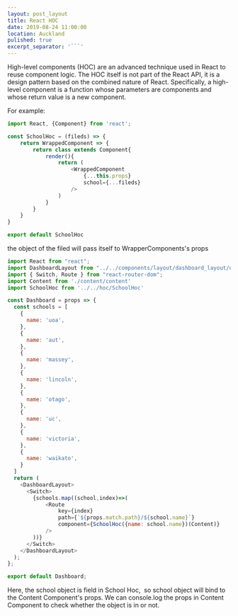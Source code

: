 ```yaml
---
layout: post_layout
title: React HOC
date: 2019-08-24 11:00:00
location: Auckland
pulished: true
excerpt_separator: '```'
---
```


High-level components (HOC) are an advanced technique used in React to reuse component logic. The HOC itself is not part of the React API, it is a design pattern based on the combined nature of React. Specifically, a high-level component is a function whose parameters are components and whose return value is a new component.

For example:

```javascript
import React, {Component} from 'react';

const SchoolHoc = (fileds) => {
    return WrappedComponent => {
        return class extends Component{
            render(){
                return (
                    <WrappedComponent
                        {...this.props}
                        school={...fileds}
                    />
                )
            }
        }
    }
}

export default SchoolHoc
```

the object of the filed will pass itself to WrapperComponents's props

```javascript
import React from "react";
import DashboardLayout from "../../components/layout/dashboard_layout/dashboard_layout";
import { Switch, Route } from "react-router-dom";
import Content from './content/content'
import SchoolHoc from '../../hoc/SchoolHoc'

const Dashboard = props => {
  const schools = [
    {
      name: 'uoa',
    },
    {
      name: 'aut',
    },
    {
      name: 'massey',
    },
    {
      name: 'lincoln',
    },
    {
      name: 'otago',
    },
    {
      name: 'uc',
    },
    {
      name: 'victoria',
    },
    {
      name: 'waikato',
    }
  ]
  return (
    <DashboardLayout>
      <Switch>
        {schools.map((school,index)=>(
            <Route
                key={index}
                path={`${props.match.path}/${school.name}`}
                component={SchoolHoc({name: school.name})(Content)}
            />
        ))}
      </Switch>
    </DashboardLayout>
  );
};

export default Dashboard;
```

Here, the school object is field in School Hoc,&nbsp; so school object will bind to the Content Component's props. We can console.log the props in Content Component to check whether the object is in or not.

&nbsp;
